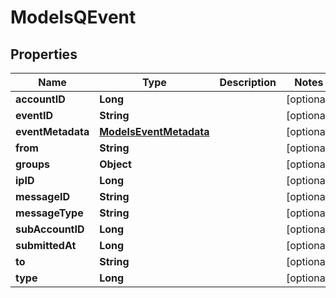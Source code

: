 
# ModelsQEvent

## Properties
Name | Type | Description | Notes
------------ | ------------- | ------------- | -------------
**accountID** | **Long** |  |  [optional]
**eventID** | **String** |  |  [optional]
**eventMetadata** | [**ModelsEventMetadata**](ModelsEventMetadata.md) |  |  [optional]
**from** | **String** |  |  [optional]
**groups** | **Object** |  |  [optional]
**ipID** | **Long** |  |  [optional]
**messageID** | **String** |  |  [optional]
**messageType** | **String** |  |  [optional]
**subAccountID** | **Long** |  |  [optional]
**submittedAt** | **Long** |  |  [optional]
**to** | **String** |  |  [optional]
**type** | **Long** |  |  [optional]




